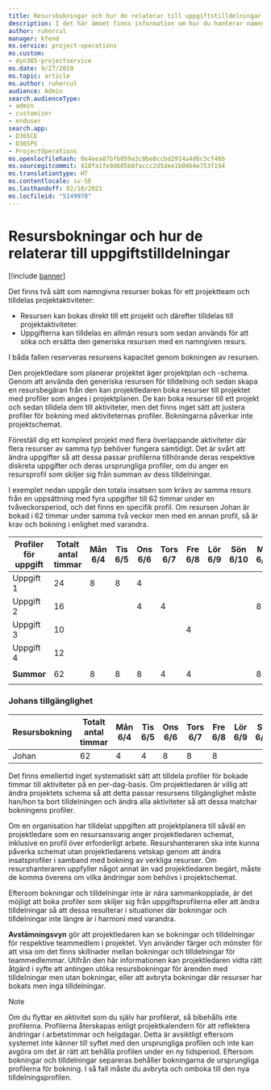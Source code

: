 ```yaml
---
title: Resursbokningar och hur de relaterar till uppgiftstilldelningar
description: I det här ämnet finns information om hur du hanterar namngivna resurser, resursbokningar och aktivitetstilldelningar samt hur de relaterar till varandra.
author: ruhercul
manager: kfend
ms.service: project-operations
ms.custom:
- dyn365-projectservice
ms.date: 9/27/2019
ms.topic: article
ms.author: ruhercul
audience: Admin
search.audienceType:
- admin
- customizer
- enduser
search.app:
- D365CE
- D365PS
- ProjectOperations
ms.openlocfilehash: 0e4eea87bfb059a3c0be8ccbd2914a4d6c3cf46b
ms.sourcegitcommit: 418fa1fe9d605b8faccc2d5dee1b04b4e753f194
ms.translationtype: HT
ms.contentlocale: sv-SE
ms.lasthandoff: 02/10/2021
ms.locfileid: "5149970"
---
```

# <a name="resource-bookings-and-how-they-relate-to-task-assignments"></a>Resursbokningar och hur de relaterar till uppgiftstilldelningar

[!include [banner](../includes/psa-now-project-operations.md)]

Det finns två sätt som namngivna resurser bokas för ett projektteam och tilldelas projektaktiviteter:

- Resursen kan bokas direkt till ett projekt och därefter tilldelas till projektaktiviteter.
- Uppgifterna kan tilldelas en allmän resurs som sedan används för att söka och ersätta den generiska resursen med en namngiven resurs. 

I båda fallen reserveras resursens kapacitet genom bokningen av resursen.

Den projektledare som planerar projektet äger projektplan och -schema. Genom att använda den generiska resursen för tilldelning och sedan skapa en resursbegäran från den kan projektledaren boka resurser till projektet med profiler som anges i projektplanen. De kan boka resurser till ett projekt och sedan tilldela dem till aktiviteter, men det finns inget sätt att justera profiler för bokning med aktiviteternas profiler. Bokningarna påverkar inte projektschemat.

Föreställ dig ett komplext projekt med flera överlappande aktiviteter där flera resurser av samma typ behöver fungera samtidigt. Det är svårt att ändra uppgifter så att dessa passar profilerna tillhörande deras respektive diskreta uppgifter och deras ursprungliga profiler, om du anger en resursprofil som skiljer sig från summan av dess tilldelningar.

I exemplet nedan uppgår den totala insatsen som krävs av samma resurs från en uppsättning med fyra uppgifter till 62 timmar under en tvåveckorsperiod, och det finns en specifik profil. Om resursen Johan är bokad i 62 timmar under samma två veckor men med en annan profil, så är krav och bokning i enlighet med varandra.

| **Profiler för uppgift**    | **Totalt antal timmar** | Mån 6/4 | Tis 6/5 | Ons 6/6 | Tors 6/7 | Fre 6/8 | Lör 6/9 | Sön 6/10 | Mån 6/11 | Tis 6/12 | Ons 6/13 | Tors 6/14 | Fre 6/15 |
|----------------------|-----------------|--------|--------|--------|--------|--------|--------|---------|---------|---------|---------|---------|---------|
| Uppgift 1               | 24              | 8      | 8      | 4      |        |        |        |         |         |         | 4       |         |         |
| Uppgift 2               | 16              |        |        | 4      | 4      |        |        |         | 8       |         |         |         |         |
| Uppgift 3               | 10              |        |        |        |        | 4      |        |         |         | 4       |         | 2       |         |
| Uppgift 4               | 12              |        |        |        |        |        |        |         |         |         | 4       |         | 8       |
|                      |                 |        |        |        |        |        |        |         |         |         |         |         |         |
| **Summor**           | 62              | 8      | 8      | 8      | 4      | 4      |        |         | 8       | 4       | 8       | 2       | 8       |
|                      |                 |        |        |        |        |        |        |         |         |         |         |

### <a name="bobs-availability"></a>Johans tillgänglighet
| **Resursbokning** | **Totalt antal timmar** | Mån 6/4 | Tis 6/5 | Ons 6/6 | Tors 6/7 | Fre 6/8 | Lör 6/9 | Sön 6/10 | Mån 6/11 | Tis 6/12 | Ons 6/13 | Tors 6/14 | Fre 6/15 |
|------------------------|-----------------|--------|--------|--------|--------|--------|--------|---------|---------|---------|---------|---------|---------|
| Johan                    | 62              | 4      | 4      | 8      | 8      | 8      |        |         | 4       | 4       | 8       | 8       | 6       |

Det finns emellertid inget systematiskt sätt att tilldela profiler för bokade timmar till aktiviteter på en per-dag-basis. Om projektledaren är villig att ändra projektets schema så att detta passar resursens tillgänglighet måste han/hon ta bort tilldelningen och ändra alla aktiviteter så att dessa matchar bokningens profiler.

Om en organisation har tilldelat uppgiften att projektplanera till såväl en projektledare som en resursansvarig anger projektledaren schemat, inklusive en profil över erforderligt arbete. Resurshanteraren ska inte kunna påverka schemat utan projektledarens vetskap genom att ändra insatsprofiler i samband med bokning av verkliga resurser. Om resurshanteraren uppfyller något annat än vad projektledaren begärt, måste de komma överens om vilka ändringar som behövs i projektschemat.

Eftersom bokningar och tilldelningar inte är nära sammankopplade, är det möjligt att boka profiler som skiljer sig från uppgiftsprofilerna eller att ändra tilldelningar så att dessa resulterar i situationer där bokningar och tilldelningar inte längre är i harmoni med varandra.

**Avstämningsvyn** gör att projektledaren kan se bokningar och tilldelningar för respektive teammedlem i projektet. Vyn använder färger och mönster för att visa om det finns skillnader mellan bokningar och tilldelningar för teammedlemmar. Utifrån den här informationen kan projektledaren vidta rätt åtgärd i syfte att antingen utöka resursbokningar för ärenden med tilldelningar men utan bokningar, eller att avbryta bokningar där resurser har bokats men inga tilldelningar.

> [!NOTE]
> Om du flyttar en aktivitet som du själv har profilerat, så bibehålls inte profilerna. Profilerna återskapas enligt projektkalendern för att reflektera ändringar i arbetstimmar och helgdagar. Detta är avsiktligt eftersom systemet inte känner till syftet med den ursprungliga profilen och inte kan avgöra om det är rätt att behålla profilen under en ny tidsperiod. Eftersom bokningar och tilldelningar separeras behåller bokningarna de ursprungliga profilerna för bokning. I så fall måste du avbryta och omboka till den nya tilldelningsprofilen.

